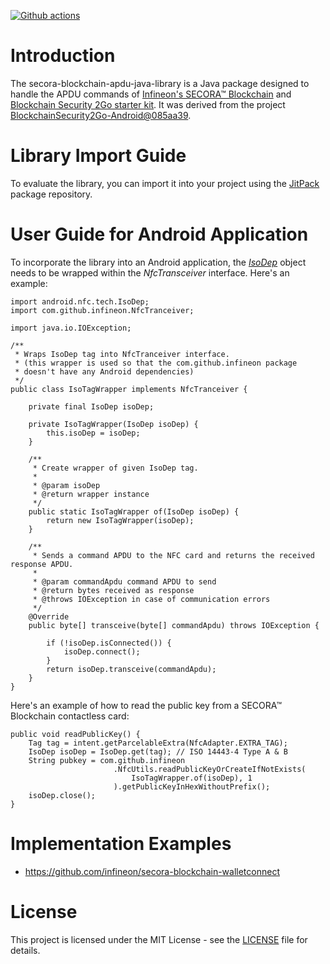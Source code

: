[![Github actions](https://github.com/infineon/secora-blockchain-apdu-java-library/actions/workflows/main.yml/badge.svg)](https://github.com/infineon/secora-blockchain-apdu-java-library/actions)

# Introduction

The secora-blockchain-apdu-java-library is a Java package designed to handle the APDU commands of [Infineon's SECORA™ Blockchain](https://www.infineon.com/cms/en/product/security-smart-card-solutions/secora-security-solutions/secora-blockchain-security-solutions/) and [Blockchain Security 2Go starter kit](https://www.infineon.com/cms/en/product/evaluation-boards/blockchainstartkit/). It was derived from the project [BlockchainSecurity2Go-Android@085aa39](https://github.com/Infineon/BlockchainSecurity2Go-Android/tree/085aa3914235ab0e262b73323403e626f399d53f).

# Library Import Guide

To evaluate the library, you can import it into your project using the [JitPack](https://jitpack.io/#infineon/secora-blockchain-apdu-java-library) package repository.

# User Guide for Android Application

To incorporate the library into an Android application, the [*IsoDep*](https://developer.android.com/reference/android/nfc/tech/IsoDep) object needs to be wrapped within the *NfcTransceiver* interface. Here's an example:
```
import android.nfc.tech.IsoDep;
import com.github.infineon.NfcTranceiver;

import java.io.IOException;

/**
 * Wraps IsoDep tag into NfcTranceiver interface.
 * (this wrapper is used so that the com.github.infineon package
 * doesn't have any Android dependencies)
 */
public class IsoTagWrapper implements NfcTranceiver {

    private final IsoDep isoDep;

    private IsoTagWrapper(IsoDep isoDep) {
        this.isoDep = isoDep;
    }

    /**
     * Create wrapper of given IsoDep tag.
     *
     * @param isoDep
     * @return wrapper instance
     */
    public static IsoTagWrapper of(IsoDep isoDep) {
        return new IsoTagWrapper(isoDep);
    }

    /**
     * Sends a command APDU to the NFC card and returns the received response APDU.
     *
     * @param commandApdu command APDU to send
     * @return bytes received as response
     * @throws IOException in case of communication errors
     */
    @Override
    public byte[] transceive(byte[] commandApdu) throws IOException {

        if (!isoDep.isConnected()) {
            isoDep.connect();
        }
        return isoDep.transceive(commandApdu);
    }
}
```

Here's an example of how to read the public key from a SECORA™ Blockchain contactless card:
```
public void readPublicKey() {
    Tag tag = intent.getParcelableExtra(NfcAdapter.EXTRA_TAG);
    IsoDep isoDep = IsoDep.get(tag); // ISO 14443-4 Type A & B
    String pubkey = com.github.infineon
                       .NfcUtils.readPublicKeyOrCreateIfNotExists(
                           IsoTagWrapper.of(isoDep), 1
                       ).getPublicKeyInHexWithoutPrefix();
    isoDep.close();
}
```

# Implementation Examples

- https://github.com/infineon/secora-blockchain-walletconnect

# License

This project is licensed under the MIT License - see the [LICENSE](LICENSE) file for details.